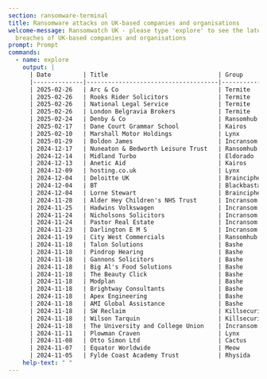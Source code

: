 ```yaml
---
section: ransomware-terminal
title: Ransomware attacks on UK-based companies and organisations
welcome-message: Ransomwatch UK - please type 'explore' to see the latest data
  breaches of UK-based companies and organisations
prompt: Prompt
commands:
  - name: explore
    output: |
      | Date         | Title                               | Group        |
      |--------------|-------------------------------------|-------------|
      | 2025-02-26   | Arc & Co                            | Termite      |
      | 2025-02-26   | Rooks Rider Solicitors              | Termite      |
      | 2025-02-26   | National Legal Service              | Termite      |
      | 2025-02-26   | London Belgravia Brokers            | Termite      |
      | 2025-02-24   | Denby & Co                          | Ransomhub    |
      | 2025-02-17   | Dane Court Grammar School           | Kairos       |
      | 2025-02-10   | Marshall Motor Holdings             | Lynx         |
      | 2025-01-29   | Boldon James                        | Incransom    |
      | 2024-12-17   | Nuneaton & Bedworth Leisure Trust   | Ransomhub    |
      | 2024-12-14   | Midland Turbo                       | Eldorado     |
      | 2024-12-13   | Anetic Aid                          | Kairos       |
      | 2024-12-09   | hosting.co.uk                       | Lynx         |
      | 2024-12-04   | Deloitte UK                         | Braincipher  |
      | 2024-12-04   | BT                                  | Blackbasta   |
      | 2024-12-04   | Lorne Stewart                       | Braincipher  |
      | 2024-11-28   | Alder Hey Children's NHS Trust      | Incransom    |
      | 2024-11-25   | Hadwins Volkswagen                  | Incransom    |
      | 2024-11-24   | Nicholsons Solicitors               | Incransom    |
      | 2024-11-24   | Pastor Real Estate                  | Incransom    |
      | 2024-11-23   | Darlington E M S                    | Incransom    |
      | 2024-11-19   | City West Commercials               | Ransomhub    |
      | 2024-11-18   | Talon Solutions                     | Bashe        |
      | 2024-11-18   | Pindrop Hearing                     | Bashe        |
      | 2024-11-18   | Gannons Solicitors                  | Bashe        |
      | 2024-11-18   | Big Al's Food Solutions             | Bashe        |
      | 2024-11-18   | The Beauty Click                    | Bashe        |
      | 2024-11-18   | Modplan                             | Bashe        |
      | 2024-11-18   | Brightway Consultants               | Bashe        |
      | 2024-11-18   | Apex Engineering                    | Bashe        |
      | 2024-11-18   | AMI Global Assistance               | Bashe        |
      | 2024-11-18   | SW Reclaim                          | Killsecurity |
      | 2024-11-18   | Wilson Tarquin                      | Killsecurity |
      | 2024-11-18   | The University and College Union    | Incransom    |
      | 2024-11-11   | Plowman Craven                      | Lynx         |
      | 2024-11-08   | Otto Simon Ltd                      | Cactus       |
      | 2024-11-07   | Equator Worldwide                   | Meow         |
      | 2024-11-05   | Fylde Coast Academy Trust           | Rhysida      |
    help-text: " "
---
```

